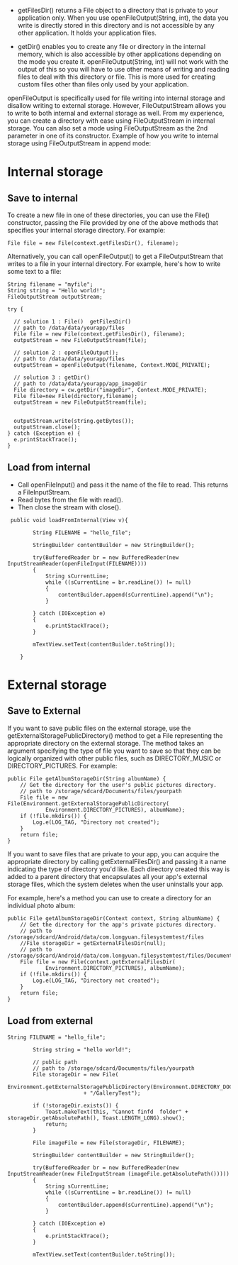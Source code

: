 

* getFilesDir() returns a File object to a directory that is private to your application only. 
             When you use openFileOutput(String, int), the data you write is directly stored in this directory 
             and is not accessible by any other application. It holds your application files.

* getDir() enables you to create any file or directory in the internal memory, 
         which is also accessible by other applications depending on the mode you create it. 
         openFileOutput(String, int) will not work with the output of this 
         so you will have to use other means of writing and reading files to deal with this directory or file. 
         This is more used for creating custom files other than files only used by your application.
         
         
openFileOutput is specifically used for file writing into internal storage and disallow writing to external storage. However, FileOutputStream allows you to write to both internal and external storage as well. From my experience, you can create a directory with ease using FileOutputStream in internal storage. You can also set a mode using FileOutputStream as the 2nd parameter in one of its constructor. Example of how you write to internal storage using FileOutputStream in append mode:
         

# Internal storage

## Save to internal

To create a new file in one of these directories, you can use the File() constructor, 
passing the File provided by one of the above methods that specifies your internal storage directory. For example:  
  
``` 
File file = new File(context.getFilesDir(), filename);
```

Alternatively, you can call openFileOutput() to get a FileOutputStream that writes to a file in your internal directory.
For example, here's how to write some text to a file:


```
String filename = "myfile";
String string = "Hello world!";
FileOutputStream outputStream;

try {

  // solution 1 : File()  getFilesDir()
  // path to /data/data/yourapp/files
  File file = new File(context.getFilesDir(), filename);
  outputStream = new FileOutputStream(file);
  
  // solution 2 : openFileOutput();
  // path to /data/data/yourapp/files
  outputStream = openFileOutput(filename, Context.MODE_PRIVATE);
  
  // solution 3 : getDir()
  // path to /data/data/yourapp/app_imageDir
  File directory = cw.getDir("imageDir", Context.MODE_PRIVATE);
  File file=new File(directory,filename);
  outputStream = new FileOutputStream(file);
  
  
  outputStream.write(string.getBytes());
  outputStream.close();
} catch (Exception e) {
  e.printStackTrace();
}
```

## Load from internal

* Call openFileInput() and pass it the name of the file to read. This returns a FileInputStream.
* Read bytes from the file with read().
* Then close the stream with close().

```
 public void loadFromInternal(View v){

        String FILENAME = "hello_file";

        StringBuilder contentBuilder = new StringBuilder();

        try(BufferedReader br = new BufferedReader(new InputStreamReader(openFileInput(FILENAME))))
        {
            String sCurrentLine;
            while ((sCurrentLine = br.readLine()) != null)
            {
                contentBuilder.append(sCurrentLine).append("\n");
            }

        } catch (IOException e)
        {
            e.printStackTrace();
        }

        mTextView.setText(contentBuilder.toString());

    }

```


# External storage

## Save to External 

If you want to save public files on the external storage, use the getExternalStoragePublicDirectory() method to get a File representing the appropriate directory on the external storage. The method takes an argument specifying the type of file you want to save so that they can be logically organized with other public files, such as DIRECTORY_MUSIC or DIRECTORY_PICTURES. For example:

```
public File getAlbumStorageDir(String albumName) {
    // Get the directory for the user's public pictures directory.
    // path to /storage/sdcard/Documents/files/yourpath
    File file = new File(Environment.getExternalStoragePublicDirectory(
            Environment.DIRECTORY_PICTURES), albumName);
    if (!file.mkdirs()) {
        Log.e(LOG_TAG, "Directory not created");
    }
    return file;
}
```


If you want to save files that are private to your app, you can acquire the appropriate directory by calling getExternalFilesDir() and passing it a name indicating the type of directory you'd like. Each directory created this way is added to a parent directory that encapsulates all your app's external storage files, which the system deletes when the user uninstalls your app.

For example, here's a method you can use to create a directory for an individual photo album:

```
public File getAlbumStorageDir(Context context, String albumName) {
    // Get the directory for the app's private pictures directory.
    // path to /storage/sdcard/Android/data/com.longyuan.filesystemtest/files
    //File storageDir = getExternalFilesDir(null);
    // path to /storage/sdcard/Android/data/com.longyuan.filesystemtest/files/Documents
    File file = new File(context.getExternalFilesDir(
            Environment.DIRECTORY_PICTURES), albumName);
    if (!file.mkdirs()) {
        Log.e(LOG_TAG, "Directory not created");
    }
    return file;
}
```


## Load from external

```
String FILENAME = "hello_file";

        String string = "hello world!";

        // public path
        // path to /storage/sdcard/Documents/files/yourpath
        File storageDir = new File(
                Environment.getExternalStoragePublicDirectory(Environment.DIRECTORY_DOCUMENTS)
                        + "/GalleryTest");

        if (!storageDir.exists()) {
            Toast.makeText(this, "Cannot finfd  folder" + storageDir.getAbsolutePath(), Toast.LENGTH_LONG).show();
            return;
        }

        File imageFile = new File(storageDir, FILENAME);

        StringBuilder contentBuilder = new StringBuilder();

        try(BufferedReader br = new BufferedReader(new InputStreamReader(new FileInputStream (imageFile.getAbsolutePath()))))
        {
            String sCurrentLine;
            while ((sCurrentLine = br.readLine()) != null)
            {
                contentBuilder.append(sCurrentLine).append("\n");
            }

        } catch (IOException e)
        {
            e.printStackTrace();
        }

        mTextView.setText(contentBuilder.toString());
```

